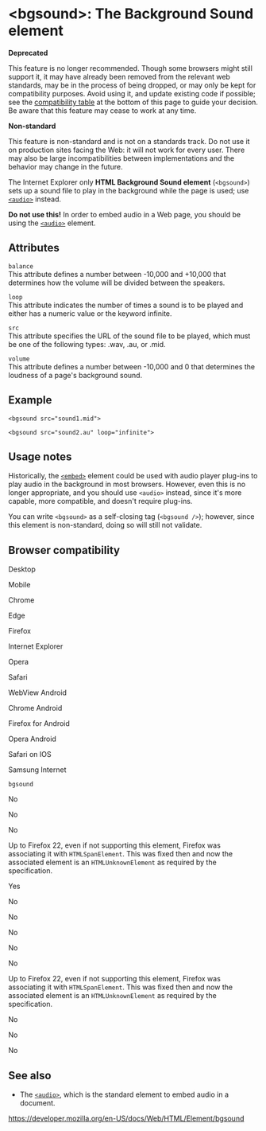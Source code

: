 &lt;bgsound&gt;: The Background Sound element
=============================================

**Deprecated**

This feature is no longer recommended. Though some browsers might still support it, it may have already been removed from the relevant web standards, may be in the process of being dropped, or may only be kept for compatibility purposes. Avoid using it, and update existing code if possible; see the [compatibility table](#browser_compatibility) at the bottom of this page to guide your decision. Be aware that this feature may cease to work at any time.

**Non-standard**

This feature is non-standard and is not on a standards track. Do not use it on production sites facing the Web: it will not work for every user. There may also be large incompatibilities between implementations and the behavior may change in the future.

The Internet Explorer only **HTML Background Sound element** (`<bgsound>`) sets up a sound file to play in the background while the page is used; use [`<audio>`](audio) instead.

**Do not use this!** In order to embed audio in a Web page, you should be using the [`<audio>`](audio) element.

Attributes
----------

`balance`  
This attribute defines a number between -10,000 and +10,000 that determines how the volume will be divided between the speakers.

`loop`  
This attribute indicates the number of times a sound is to be played and either has a numeric value or the keyword infinite.

`src`  
This attribute specifies the URL of the sound file to be played, which must be one of the following types: .wav, .au, or .mid.

`volume`  
This attribute defines a number between -10,000 and 0 that determines the loudness of a page's background sound.

Example
-------

    <bgsound src="sound1.mid">

    <bgsound src="sound2.au" loop="infinite">

Usage notes
-----------

Historically, the [`<embed>`](embed) element could be used with audio player plug-ins to play audio in the background in most browsers. However, even this is no longer appropriate, and you should use `<audio>` instead, since it's more capable, more compatible, and doesn't require plug-ins.

You can write `<bgsound>` as a self-closing tag (`<bgsound />`); however, since this element is non-standard, doing so will still not validate.

Browser compatibility
---------------------

Desktop

Mobile

Chrome

Edge

Firefox

Internet Explorer

Opera

Safari

WebView Android

Chrome Android

Firefox for Android

Opera Android

Safari on IOS

Samsung Internet

`bgsound`

No

No

No

Up to Firefox 22, even if not supporting this element, Firefox was associating it with `HTMLSpanElement`. This was fixed then and now the associated element is an `HTMLUnknownElement` as required by the specification.

Yes

No

No

No

No

No

Up to Firefox 22, even if not supporting this element, Firefox was associating it with `HTMLSpanElement`. This was fixed then and now the associated element is an `HTMLUnknownElement` as required by the specification.

No

No

No

See also
--------

-   The [`<audio>`](audio), which is the standard element to embed audio in a document.

<a href="https://developer.mozilla.org/en-US/docs/Web/HTML/Element/bgsound" class="_attribution-link">https://developer.mozilla.org/en-US/docs/Web/HTML/Element/bgsound</a>
